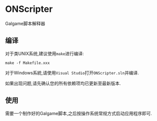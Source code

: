# ONScripter

Galgame脚本解释器

## 编译

对于类UNIX系统,建议使用`make`进行编译:

```shell
make -f Makefile.xxx
```

对于Windows系統,请使用`Visual Studio`打开`ONScripter.sln`并编译.

如果出现问题,请先确认您的所有依赖项均已更新至最新版本.
## 使用

需要一个制作好的Galgame脚本,之后按操作系统常规方式启动应用程序即可.
